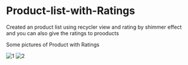# Product-list-with-Ratings
Created an product list using recycler view and rating by shimmer effect and you can also give the ratings to prooducts

Some pictures of Product with Ratings


![1](https://github.com/Ajay-2022-Soft-Tech/Product-list-with-Ratings/assets/113298640/53772b45-95dd-4b4a-bb9f-12464af64201)
![2](https://github.com/Ajay-2022-Soft-Tech/Product-list-with-Ratings/assets/113298640/c06c07b7-3c83-448b-bd3c-f33627ed8ad5)
